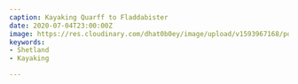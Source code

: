 ```yaml
---
caption: Kayaking Quarff to Fladdabister
date: 2020-07-04T23:00:00Z
image: https://res.cloudinary.com/dhat0b0ey/image/upload/v1593967168/portfolio/latestimages/IMG_7803_bc9it4.jpg
keywords:
- Shetland
- Kayaking

---
```

